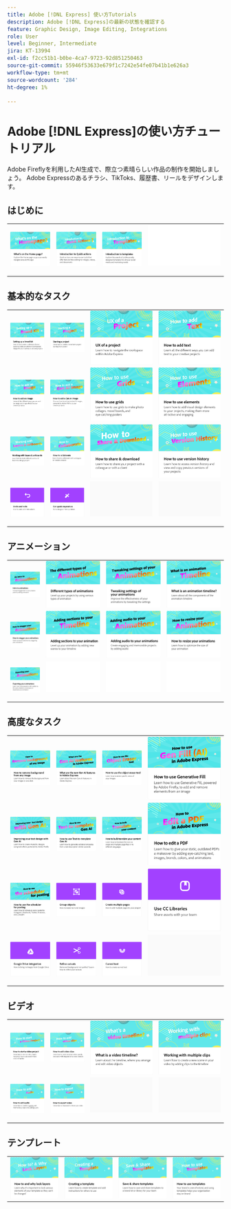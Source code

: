 ```yaml
---
title: Adobe [!DNL Express] 使い方Tutorials
description: Adobe [!DNL Express]の最新の状態を確認する
feature: Graphic Design, Image Editing, Integrations
role: User
level: Beginner, Intermediate
jira: KT-13994
exl-id: f2cc51b1-b0be-4ca7-9723-92d851250463
source-git-commit: 55946f53633e679f1c7242e54fe07b41b1e626a3
workflow-type: tm+mt
source-wordcount: '284'
ht-degree: 1%

---
```


# Adobe [!DNL Express]の使い方チュートリアル

Adobe Fireflyを利用したAI生成で、際立つ素晴らしい作品の制作を開始しましょう。 Adobe Expressのあるチラシ、TikToks、履歴書、リールをデザインします。

## はじめに

<table style="table-layout:fixed">
<tr>
 <td>
      <a href="get-started.md">
         <img alt="ホームページの内容" src="assets/home-page.png" />
      </a>
 </td>
 <td>
      <a href="quick-actions.md">
         <img alt="クイックアクションの概要" src="assets/quick-actions.png" />
      </a>
 </td>
 <td>
      <a href="introduction-templates.md">
         <img alt="クイックアクションの概要" src="assets/introduction-templates.png" />
      </a>
 </td>
 <td>
      <img alt="スペーサー" src="../assets/Whitespacer.png" />
      <div>
      <br>
   </td>
</tr>
</table>

## 基本的なタスク

<table style="table-layout:fixed">
<tr>
 <td>
      <a href="brand.md">
         <img alt="ブランドキットの設定" src="assets/brand.png" />
      </a>
  </td>
   <td>
      <a href="new-project.md">
         <img alt="プロジェクトの開始" src="assets/starting-a-project.png" />
      </a>
  </td>
   <td>
      <a href="workspace.md">
         <img alt="プロジェクトのUX" src="assets/workspace.png" />
      </a>
  </td>
  <td>
      <a href="text-effects.md">
         <img alt="テキストの追加方法" src="assets/text-effects.png" />
      </a>
  </td>
</tr>
<tr>
   <td>
      <a href="image-effects.md">
         <img alt="画像の追加方法" src="assets/image-effects.png" />
      </a>
  </td>
   <td>
      <a href="add-gen-ai-image.md">
         <img alt="Gen AI画像の追加方法" src="assets/gen-ai-image.png" />
      </a>
  </td>
   <td>
      <a href="grids.md">
         <img alt="グリッドの使用方法" src="assets/grids.png" />
      </a>
  </td>
   <td>
         <a href="add-design-assets.md">
            <img alt="エレメントの使用方法" src="assets/design-assets.png" />
         </a>
   </td>
</tr>
<tr>
   <td>
         <a href="layers.md">
            <img alt="レイヤーとアートボードの操作" src="assets/layers.png" />
         </a>
   </td>
   <td>
   <a href="collaborate.md">
      <img alt="共同作業の方法" src="assets/collaborate.png" />
   </a>
   </td>
   <td>
   <a href="share.md">
      <img alt="共有とダウンロードの方法" src="assets/share.png" />
   </a>
   </td>
   <td>
   <a href="version-history.md">
      <img alt="バージョン履歴の使用方法" src="assets/version-history.png" />
   </a>
   </td>
</tr>
<tr>
   <td>
      <a href="undo-redo.md">
         <img alt="取り消しとやり直し" src="assets/undo-redo.png" />
      </a>
   </td>
   <td>
      <a href="get-inspiration.md">
         <img alt="すぐにインスピレーションを得る" src="assets/inspiration.png" />
      </a>
  </td>
  <td>
      <img alt="スペーサー" src="../assets/Gray_thumbnail.png" />
      <div>
      <br>
   </td>
   <td>
      <img alt="スペーサー" src="../assets/Gray_thumbnail.png" />
      <div>
      <br>
   </td>
</tr>
</table>

## アニメーション

<table style="table-layout:fixed">
<tr>
   <td>
         <a href="intro-animation.md">
            <img alt="アニメーションの紹介" src="assets/intro-animations.png" />
         </a>
   </td>
  <td>
         <a href="different-types-animation.md">
            <img alt="様々な種類のアニメーション" src="assets/different-animations.png" />
         </a>
   </td>
   <td>
         <a href="tweak-animation.md">
            <img alt="アニメーションの設定の微調整" src="assets/tweaking-settings.png" />
         </a>
   </td>
   <td>
         <a href="animation-timeline.md">
            <img alt="アニメーションのタイムラインとは何ですか？" src="assets/what-is-animation-timeline.png" />
         </a>
   </td>
</tr>
<tr>
   <td>
         <a href="stagger-animations.md">
            <img alt="アニメーションをずらす方法" src="assets/stagger-animations.png" />
         </a>
   </td>
   <td>
         <a href="add-sections-animation.md">
            <img alt="アニメーションにセクションを追加する" src="assets/add-sections.png" />
         </a>
   </td>
   <td>
         <a href="audio-animation.md">
            <img alt="アニメーションへの音声の追加" src="assets/add-audio.png" />
         </a>
   </td>
   <td>
         <a href="resize-animations.md">
            <img alt="アニメーションのサイズを変更する方法" src="assets/resize-animations.png" />
         </a>
   </td>
</tr>
<tr>
   <td>
         <a href="export-animations.md">
            <img alt="アニメーションの書き出し" src="assets/exporting-animations.png" />
         </a>
   </td>
   <td>
      <img alt="スペーサー" src="../assets/Whitespacer.png" />
      <div>
      <br>
   </td>
    <td>
      <img alt="スペーサー" src="../assets/Whitespacer.png" />
      <div>
      <br>
   </td>
    <td>
      <img alt="スペーサー" src="../assets/Whitespacer.png" />
      <div>
      <br>
   </td>
</tr>
</table>

## 高度なタスク

<table style="table-layout:fixed">
<tr>
   <td>
         <a href="remove-background.md">
            <img alt="画像から背景を削除する方法" src="assets/background.png" />
         </a>
   </td>
   <td>
         <a href="intro-gen-ai.md">
            <img alt="Adobe Expressの新しいGen AI機能について教えてください。" src="assets/intro-gen-ai.png" />
         </a>
   </td>
   <td>
         <a href="object-eraser.md">
            <img alt="オブジェクト消しゴムツールの使用方法" src="assets/object-eraser.png" />
         </a>
   </td>
   <td>
         <a href="generative-fill.md">
            <img alt="ジェネレーティブフィルの使用方法" src="assets/gen-fill.png" />
         </a>
   </td>      
</tr>
<tr>
   <td>
      <a href="gen-text.md">
         <img alt="Gen AIによるテキストデザインの向上" src="assets/text-design.png" />
      </a>
   </td>
   <td>
      <a href="text-to-template.md">
         <img alt="Text-to-template Gen AIの使用方法" src="assets/text-to-template.png" />
      </a>
   </td>
   <td>
      <a href="bulk-translate.md">
         <img alt="コンテンツを一括翻訳する方法" src="assets/bulk-translate.png" />
      </a>
   </td>
   <td>
      <a href="edit-a-pdf.md">
         <img alt="PDFの編集方法" src="assets/edit-pdf.png" />
      </a>
   </td>
</tr>
<tr>
   <td>
      <a href="schedule.md">
         <img alt="スケジューラーを使用して投稿する方法" src="assets/schedule.png" />
      </a>
   </td>
   <td>
         <a href="group-objects.md">
            <img alt="オブジェクトのグループ化" src="assets/group-objects.png" />
         </a>
   </td>
   <td>
      <a href="multiple-pages.md">
         <img alt="複数ページの作成" src="assets/multiple-pages.png" />
      </a>
  </td>
  <td>
      <a href="cc-libraries.md">
         <img alt="CC Librariesを使用" src="assets/cc-libraries.png" />
      </a>
  </td>
</tr>
<tr>
   <td>
      <a href="google-drive.md">
         <img alt="Googleドライブの統合" src="assets/google-drive.png" />
      </a>
  </td>
  <td>
         <a href="refine-cutout.md">
            <img alt="カットアウトの調整" src="assets/cutouts.png" />
         </a>
   </td>
   <td>
         <a href="create-curved-text.md">
            <img alt="曲線テキストを作成する" src="assets/curved-text.png" />
         </a>
   </td>
   <td>
    <img alt="スペーサー" src="../assets/Gray_thumbnail.png" />
    <div>
    <br>
   </td>
</tr>
</table>

## ビデオ

<table style="table-layout:fixed">
<tr>
   <td>
         <a href="start-video.md">
            <img alt="ビデオプロジェクトの開始方法" src="assets/start-video.png" />
         </a>
   </td>
  <td>
         <a href="add-video-clips.md">
            <img alt="ビデオクリップの追加方法" src="assets/add-video-clips.png" />
         </a>
   </td>
   <td>
         <a href="video-timeline.md">
            <img alt="ビデオタイムラインとは何ですか？" src="assets/video-timeline.png" />
         </a>
   </td>
   <td>
         <a href="multiple-clips.md">
            <img alt="複数のクリップの操作" src="assets/multiple-clips.png" />
         </a>
   </td>
</tr>
<tr>
  <td>
         <a href="add-audio-video.md">
            <img alt="オーディオを追加する方法" src="assets/add-audio-video.png" />
         </a>
   </td>
    <td>
         <a href="export-video.md">
            <img alt="ビデオを書き出す方法" src="assets/export-video.png" />
         </a>
   </td>
   <td>
    <img alt="スペーサー" src="../assets/Gray_thumbnail.png" />
    <div>
    <br>
   </td>
   <td>
    <img alt="スペーサー" src="../assets/Gray_thumbnail.png" />
    <div>
    <br>
   </td>
</tr>
</table>

## テンプレート

<table style="table-layout:fixed">
<tr>
   <td>
         <a href="lock-layers.md">
            <img alt="レイヤーをロックする方法と理由" src="assets/lock-layers.png" />
         </a>
   </td>
   <td>
         <a href="create-templates.md">
            <img alt="テンプレートの作成" src="assets/create-template.png" />
         </a>
   </td>
   <td>
         <a href="share-templates.md">
            <img alt="テンプレートを保存して共有" src="assets/share-templates.png" />
         </a>
   </td>
   <td>
         <a href="use-templates.md">
            <img alt="テンプレートの使用方法" src="assets/use-templates.png" />
         </a>
   </td>
</tr>
</table>